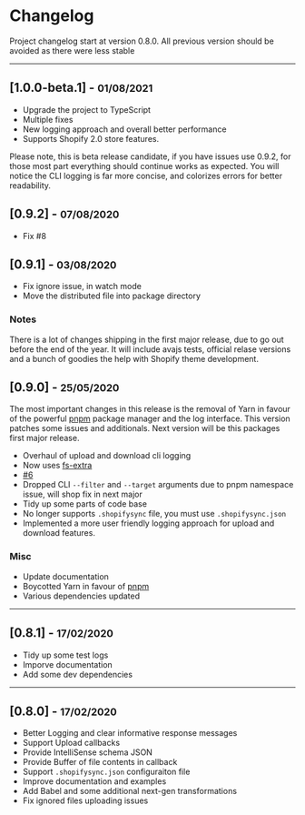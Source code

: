 # Changelog

Project changelog start at version 0.8.0. All previous version should be avoided as there were less stable

<hr>

## [1.0.0-beta.1] - <small>01/08/2021</small>

- Upgrade the project to TypeScript
- Multiple fixes
- New logging approach and overall better performance
- Supports Shopify 2.0 store features.

Please note, this is beta release candidate, if you have issues use 0.9.2, for those most part everything should continue works as expected. You will notice the CLI logging is far more concise, and colorizes errors for better readability.

## [0.9.2] - <small>07/08/2020</small>

- Fix #8

## [0.9.1] - <small>03/08/2020</small>

- Fix ignore issue, in watch mode
- Move the distributed file into package directory

### Notes

There is a lot of changes shipping in the first major release, due to go out before the end of the year. It will include avajs tests, official relase versions and a bunch of goodies the help with Shopify theme development.

## [0.9.0] - <small>25/05/2020</small>

The most important changes in this release is the removal of Yarn in favour of the powerful [pnpm](https://pnpm.js.org/en/cli/install) package manager and the log interface. This version patches some issues and additionals. Next version will be this packages first major release.

- Overhaul of upload and download cli logging
- Now uses [fs-extra](https://www.npmjs.com/package/fs-extra)
- [#6](https://github.com/panoply/shopify-sync/issues/6)
- Dropped CLI `--filter` and `--target` arguments due to pnpm namespace issue, will shop fix in next major
- Tidy up some parts of code base
- No longer supports `.shopifysync` file, you must use `.shopifysync.json`
- Implemented a more user friendly logging approach for upload and download features.

### Misc

- Update documentation
- Boycotted Yarn in favour of [pnpm](https://pnpm.js.org/en/cli/install)
- Various dependencies updated

<hr>

## [0.8.1] - <small>17/02/2020</small>

- Tidy up some test logs
- Imporve documentation
- Add some dev dependencies

<hr>

## [0.8.0] - <small>17/02/2020</small>

- Better Logging and clear informative response messages
- Support Upload callbacks
- Provide IntelliSense schema JSON
- Provide Buffer of file contents in callback
- Support `.shopifysync.json` configuraiton file
- Improve documentation and examples
- Add Babel and some additional next-gen transformations
- Fix ignored files uploading issues
